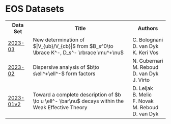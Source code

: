 # EOS Datasets

<table>
<tr>
  <th>Data Set</th>
  <th>Title</th>
  <th>Authors</th>
</tr>
<tr>
  <td><a href="http://github.com/eos/data/tree/2023-03">2023-03</a></td>
  <td>New determination of $|V_{ub}/V_{cb}|$ from $B_s^0\to \lbrace K^-, D_s^- \rbrace \mu^+\nu$</td>
  <td>C.&nbsp;Bolognani<br/>D.&nbsp;van&nbsp;Dyk<br/>K.&nbsp;Keri&nbsp;Vos</td>
</tr>
<tr>
  <td><a href="http://github.com/eos/data/tree/2023-02">2023-02</a></td>
  <td>Dispersive analysis of $b\to s\ell^+\ell^-$ form factors</td>
  <td>N.&nbsp;Gubernari<br/>M.&nbsp;Reboud<br/>D.&nbsp;van&nbsp;Dyk<br/>J.&nbsp;Virto</td>
</tr>
<tr>
  <td><a href="http://github.com/eos/data/tree/2023-01v2">2023-01v2</a></td>
  <td>Toward a complete description of $b \to u \ell^- \bar\nu$ decays within the Weak Effective Theory</td>
  <td>D.&nbsp;Leljak<br/>B.&nbsp;Melic<br/>F.&nbsp;Novak<br/>M.&nbsp;Reboud<br/>D.&nbsp;van&nbsp;Dyk</td>
</tr>
</table>
